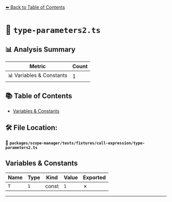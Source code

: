 [⬅️ Back to Table of Contents](../../../../../index.md)

# 📄 `type-parameters2.ts`

## 📊 Analysis Summary

| Metric | Count |
|--------|-------|
| 📊 Variables & Constants | 1 |

## 📚 Table of Contents

- [Variables & Constants](#variables-constants)

## 🛠️ File Location:
📂 **`packages/scope-manager/tests/fixtures/call-expression/type-parameters2.ts`**

## Variables & Constants

| Name | Type | Kind | Value | Exported |
|------|------|------|-------|----------|
| `T` | `1` | const | `1` | ✗ |


---